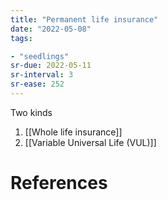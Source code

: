 ```yaml
---
title: "Permanent life insurance"
date: "2022-05-08"
tags:

- "seedlings"
sr-due: 2022-05-11
sr-interval: 3
sr-ease: 252
---
```


Two kinds
1. [[Whole life insurance]]
2. [[Variable Universal Life (VUL)]]

# References
